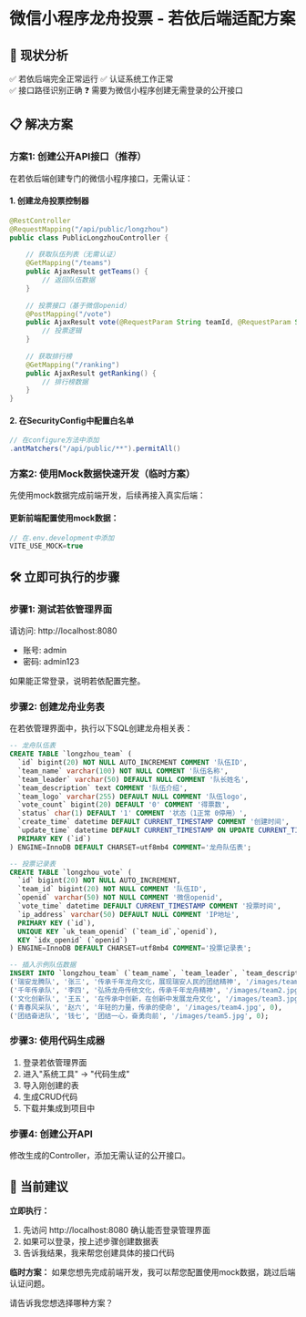 # 微信小程序龙舟投票 - 若依后端适配方案

## 🎯 现状分析
✅ 若依后端完全正常运行
✅ 认证系统工作正常  
✅ 接口路径识别正确
❓ 需要为微信小程序创建无需登录的公开接口

## 📋 解决方案

### 方案1: 创建公开API接口（推荐）

在若依后端创建专门的微信小程序接口，无需认证：

#### 1. 创建龙舟投票控制器
```java
@RestController
@RequestMapping("/api/public/longzhou")
public class PublicLongzhouController {
    
    // 获取队伍列表（无需认证）
    @GetMapping("/teams")
    public AjaxResult getTeams() {
        // 返回队伍数据
    }
    
    // 投票接口（基于微信openid）
    @PostMapping("/vote")
    public AjaxResult vote(@RequestParam String teamId, @RequestParam String openid) {
        // 投票逻辑
    }
    
    // 获取排行榜
    @GetMapping("/ranking")
    public AjaxResult getRanking() {
        // 排行榜数据
    }
}
```

#### 2. 在SecurityConfig中配置白名单
```java
// 在configure方法中添加
.antMatchers("/api/public/**").permitAll()
```

### 方案2: 使用Mock数据快速开发（临时方案）

先使用mock数据完成前端开发，后续再接入真实后端：

#### 更新前端配置使用mock数据：
```typescript
// 在.env.development中添加
VITE_USE_MOCK=true
```

## 🛠️ 立即可执行的步骤

### 步骤1: 测试若依管理界面

请访问: http://localhost:8080
- 账号: admin  
- 密码: admin123

如果能正常登录，说明若依配置完整。

### 步骤2: 创建龙舟业务表

在若依管理界面中，执行以下SQL创建龙舟相关表：

```sql
-- 龙舟队伍表
CREATE TABLE `longzhou_team` (
  `id` bigint(20) NOT NULL AUTO_INCREMENT COMMENT '队伍ID',
  `team_name` varchar(100) NOT NULL COMMENT '队伍名称',
  `team_leader` varchar(50) DEFAULT NULL COMMENT '队长姓名', 
  `team_description` text COMMENT '队伍介绍',
  `team_logo` varchar(255) DEFAULT NULL COMMENT '队伍logo',
  `vote_count` bigint(20) DEFAULT '0' COMMENT '得票数',
  `status` char(1) DEFAULT '1' COMMENT '状态（1正常 0停用）',
  `create_time` datetime DEFAULT CURRENT_TIMESTAMP COMMENT '创建时间',
  `update_time` datetime DEFAULT CURRENT_TIMESTAMP ON UPDATE CURRENT_TIMESTAMP,
  PRIMARY KEY (`id`)
) ENGINE=InnoDB DEFAULT CHARSET=utf8mb4 COMMENT='龙舟队伍表';

-- 投票记录表  
CREATE TABLE `longzhou_vote` (
  `id` bigint(20) NOT NULL AUTO_INCREMENT,
  `team_id` bigint(20) NOT NULL COMMENT '队伍ID',
  `openid` varchar(50) NOT NULL COMMENT '微信openid',
  `vote_time` datetime DEFAULT CURRENT_TIMESTAMP COMMENT '投票时间',
  `ip_address` varchar(50) DEFAULT NULL COMMENT 'IP地址',
  PRIMARY KEY (`id`),
  UNIQUE KEY `uk_team_openid` (`team_id`,`openid`),
  KEY `idx_openid` (`openid`)
) ENGINE=InnoDB DEFAULT CHARSET=utf8mb4 COMMENT='投票记录表';

-- 插入示例队伍数据
INSERT INTO `longzhou_team` (`team_name`, `team_leader`, `team_description`, `team_logo`, `vote_count`) VALUES
('瑞安龙腾队', '张三', '传承千年龙舟文化，展现瑞安人民的团结精神', '/images/team1.jpg', 0),
('千年传承队', '李四', '弘扬龙舟传统文化，传承千年龙舟精神', '/images/team2.jpg', 0),
('文化创新队', '王五', '在传承中创新，在创新中发展龙舟文化', '/images/team3.jpg', 0),
('青春风采队', '赵六', '年轻的力量，传承的使命', '/images/team4.jpg', 0),
('团结奋进队', '钱七', '团结一心，奋勇向前', '/images/team5.jpg', 0);
```

### 步骤3: 使用代码生成器

1. 登录若依管理界面
2. 进入"系统工具" -> "代码生成"  
3. 导入刚创建的表
4. 生成CRUD代码
5. 下载并集成到项目中

### 步骤4: 创建公开API

修改生成的Controller，添加无需认证的公开接口。

## 🔄 当前建议

**立即执行：**
1. 先访问 http://localhost:8080 确认能否登录管理界面
2. 如果可以登录，按上述步骤创建数据表
3. 告诉我结果，我来帮您创建具体的接口代码

**临时方案：**
如果您想先完成前端开发，我可以帮您配置使用mock数据，跳过后端认证问题。

请告诉我您想选择哪种方案？
